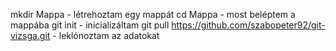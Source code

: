 mkdir Mappa - létrehoztam egy mappát
cd Mappa - most beléptem a mappába
git init - inicializáltam
git pull https://github.com/szabopeter92/git-vizsga.git - leklónoztam az adatokat

